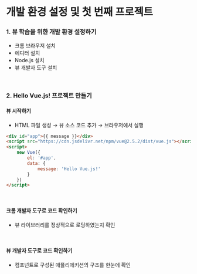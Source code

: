 # 개발 환경 설정 및 첫 번째 프로젝트

### 1. 뷰 학습을 위한 개발 환경 설정하기

* 크롬 브라우저 설치
* 에디터 설치
* Node.js 설치
* 뷰 개발자 도구 설치

<br>

### 2. Hello Vue.js! 프로젝트 만들기

#### 뷰 시작하기

* HTML 파일 생성 → 뷰 소스 코드 추가 → 브라우저에서 실행

```HTML
<div id="app">{{ message }}</div>
<script src="https://cdn.jsdelivr.net/npm/vue@2.5.2/dist/vue.js"></script>
<script>
    new Vue({
        el: '#app',
        data: {
            message: 'Hello Vue.js!'
        }
    })
</script>

```

<br>

#### 크롬 개발자 도구로 코드 확인하기

* 뷰 라이브러리를 정상적으로 로딩하였는지 확인 

<br>

#### 뷰 개발자 도구로 코드 확인하기

* 컴포넌트로 구성된 애플리에키션의 구조를 한눈에 확인
